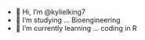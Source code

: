 - 👋 Hi, I’m @kylielking7
- 👀 I’m studying ... Bioengineering
- 🌱 I’m currently learning ... coding in R

<!---
kylielking7/kylielking7 is a ✨ special ✨ repository because its `README.md` (this file) appears on your GitHub profile.
You can click the Preview link to take a look at your changes.
--->
